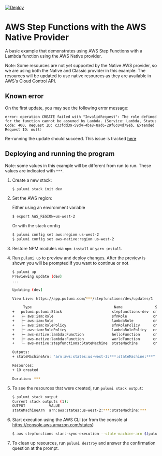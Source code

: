 [![Deploy](https://get.pulumi.com/new/button.svg)](https://app.pulumi.com/new)

# AWS Step Functions with the AWS Native Provider

A basic example that demonstrates using AWS Step Functions with a Lambda function using the AWS Native provider.

Note: Some resources are not yet supported by the Native AWS provider, so we are using both the Native
and Classic provider in this example. The resources will be updated to use native resources as they are
available in AWS's Cloud Control API.

## Known error

On the first update, you may see the following error message:

```
error: operation CREATE failed with "InvalidRequest": The role defined for the function cannot be assumed by Lambda. (Service: Lambda, Status Code: 400, Request ID: c33fdd39-59d4-4ba8-8ad6-29f6c04d79eb, Extended Request ID: null)
```

Re-running the update should succeed. This issue is tracked [here](https://github.com/pulumi/pulumi-aws-native/issues/148)

## Deploying and running the program

Note: some values in this example will be different from run to run.  These values are indicated
with `***`.

1. Create a new stack:

    ```bash
    $ pulumi stack init dev
    ```

1. Set the AWS region:

    Either using an environment variable
    ```bash
    $ export AWS_REGION=us-west-2
    ```

    Or with the stack config
    ```bash
    $ pulumi config set aws:region us-west-2
    $ pulumi config set aws-native:region us-west-2
    ```

1. Restore NPM modules via `npm install` or `yarn install`.

1. Run `pulumi up` to preview and deploy changes.  After the preview is shown you will be
    prompted if you want to continue or not.

    ```bash
    $ pulumi up
    Previewing update (dev)
    ...

    Updating (dev)

    View Live: https://app.pulumi.com/***/stepfunctions/dev/updates/1

         Type                                      Name               Status
    +   pulumi:pulumi:Stack                       stepfunctions-dev  created     
    +   ├─ aws:iam:Role                           sfnRole            created
    +   ├─ aws:iam:Role                           lambdaRole         created
    +   ├─ aws:iam:RolePolicy                     sfnRolePolicy      created
    +   ├─ aws:iam:RolePolicy                     lambdaRolePolicy   created
    +   ├─ aws-native:lambda:Function             helloFunction      created
    +   ├─ aws-native:lambda:Function             worldFunction      created
    +   └─ aws-native:stepfunctions:StateMachine  stateMachine       created
   
    Outputs:
    + stateMachineArn: "arn:aws:states:us-west-2:***:stateMachine:***"

    Resources:
    + 10 created

    Duration: ***
    ```

1. To see the resources that were created, run `pulumi stack output`:

    ```bash
    $ pulumi stack output
    Current stack outputs (1):
    OUTPUT           VALUE
    stateMachineArn  arn:aws:states:us-west-2:***:stateMachine:***
    ```

1. Start execution using the AWS CLI (or from the console at https://console.aws.amazon.com/states)

    ```bash
    $ aws stepfunctions start-sync-execution --state-machine-arn $(pulumi stack output stateMachineArn)
    ```

1.  To clean up resources, run `pulumi destroy` and answer the confirmation question at the prompt.

